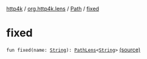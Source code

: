 [http4k](../../index.md) / [org.http4k.lens](../index.md) / [Path](index.md) / [fixed](./fixed.md)

# fixed

`fun fixed(name: `[`String`](https://kotlinlang.org/api/latest/jvm/stdlib/kotlin/-string/index.html)`): `[`PathLens`](../-path-lens/index.md)`<`[`String`](https://kotlinlang.org/api/latest/jvm/stdlib/kotlin/-string/index.html)`>` [(source)](https://github.com/http4k/http4k/blob/master/http4k-core/src/main/kotlin/org/http4k/lens/path.kt#L86)